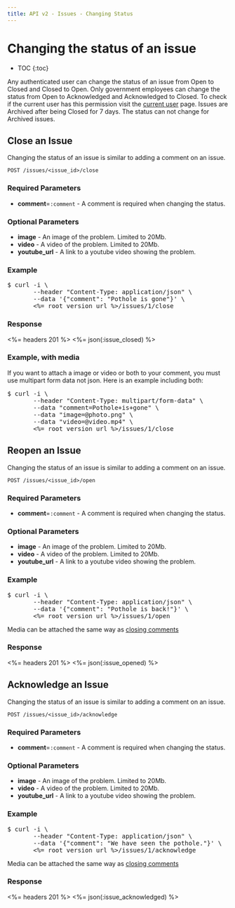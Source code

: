 ```yaml
---
title: API v2 - Issues - Changing Status
---
```


# Changing the status of an issue

* TOC
{:toc}

Any authenticated user can change the status of an issue from Open to Closed and Closed to Open. Only government employees can change the status from Open to Acknowledged and Acknowledged to Closed. To check if the current user has this permission visit the <a href="/v2/users/#show-current-user">current user</a> page. Issues are Archived after being Closed for 7 days. The status can not change for Archived issues. 

## Close an Issue

Changing the status of an issue is similar to adding a comment on an issue. 

    POST /issues/<issue_id>/close

### Required Parameters

* **comment**=`:comment` - A comment is required when changing the status.

### Optional Parameters

* **image** - An image of the problem. Limited to 20Mb.
* **video** - A video of the problem. Limited to 20Mb.
* **youtube_url** - A link to a youtube video showing the problem.

### Example

<pre class="terminal">
$ curl -i \
       --header "Content-Type: application/json" \
       --data '{"comment": "Pothole is gone"}' \
       <%= root_version_url %>/issues/1/close
</pre>

### Response

<%= headers 201 %>
<%= json(:issue_closed) %>

### Example, with media

If you want to attach a image or video or both to your comment, you must use multipart form data not json. Here is an example including both:

<pre class="terminal" id="with_media">
$ curl -i \
       --header "Content-Type: multipart/form-data" \
       --data "comment=Pothole+is+gone" \
       --data "image=@photo.png" \
       --data "video=@video.mp4" \
       <%= root_version_url %>/issues/1/close
</pre>


## Reopen an Issue

Changing the status of an issue is similar to adding a comment on an issue. 

    POST /issues/<issue_id>/open

### Required Parameters

* **comment**=`:comment` - A comment is required when changing the status.

### Optional Parameters

* **image** - An image of the problem. Limited to 20Mb.
* **video** - A video of the problem. Limited to 20Mb.
* **youtube_url** - A link to a youtube video showing the problem.

### Example

<pre class="terminal">
$ curl -i \
       --header "Content-Type: application/json" \
       --data '{"comment": "Pothole is back!"}' \
       <%= root_version_url %>/issues/1/open
</pre>

Media can be attached the same way as [closing comments](#with_media)

### Response

<%= headers 201 %>
<%= json(:issue_opened) %>

## Acknowledge an Issue

Changing the status of an issue is similar to adding a comment on an issue. 

    POST /issues/<issue_id>/acknowledge

### Required Parameters

* **comment**=`:comment` - A comment is required when changing the status.

### Optional Parameters

* **image** - An image of the problem. Limited to 20Mb.
* **video** - A video of the problem. Limited to 20Mb.
* **youtube_url** - A link to a youtube video showing the problem.

### Example

<pre class="terminal">
$ curl -i \
       --header "Content-Type: application/json" \
       --data '{"comment": "We have seen the pothole."}' \
       <%= root_version_url %>/issues/1/acknowledge
</pre>

Media can be attached the same way as [closing comments](#with_media)

### Response

<%= headers 201 %>
<%= json(:issue_acknowledged) %>
